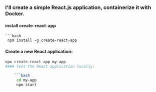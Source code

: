### I'll create a simple React.js application, containerize it with Docker.

#### install create-react-app

    ```bash
     npm install -g create-react-app

#### Create a new React application:

```bash
npx create-react-app my-app
#### Test the React application locally:

    ```bash
     cd my-app
     npm start
     


